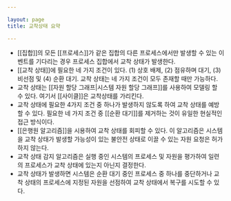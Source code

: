 ```yaml
---

layout: page
title: 교착상태 요약

---
```



- [[집합]]의 모든 [[프로세스]]가 같은 집합의 다른 프로세스에서만 발생할 수 있는 이벤트를 기다리는 경우 프로세스 집합에서 교착 상태가 발생한다.
- [[교착 상태]]에 필요한 네 가지 조건이 있다. (1) 상호 배제, (2) 점유하며 대기, (3) 비선점 및 (4) 순환 대기. 교착 상태는 네 가지 조건이 모두 존재할 때만 가능하다.
- 교착 상태는 [[자원 할당 그래프|시스템 자원 할당 그래프]]를 사용하여 모델링 할 수 있다. 여기서 [[사이클]]은 교착상태를 가리킨다.
- 교착 상태에 필요한 4가지 조건 중 하나가 발생하지 않도록 하여 교착 상태를 예방할 수 있다. 필요한 네 가지 조건 중 [[순환 대기]]를 제거하는 것이 유일한 현실적인 접근 방식이다.
- [[은행원 알고리즘]]을 시용하여 교착 상태를 회피할 수 있다. 이 알고리즘은 시스템을 교착 상태가 발생할 가능성이 있는 불안전 상태로 이끌 수 있는 자원 요청은 허가하지 않는다.
- 교착 상태 감지 알고리즘은 실행 중인 시스템의 프로세스 및 자원을 평가하여 일련의 프로세스가 교착 상태에 있는지 아닌지 결정한다.
- 교착 상태가 발생하면 시스템은 순환 대기 중인 프로세스 중 하나를 중단하거나 교착 상태의 프로세스에 지정된 자원을 선점하여 교착 상태에서 복구를 시도할 수 있다.
